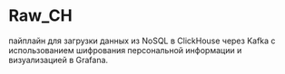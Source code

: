 # Raw_CH
пайплайн для загрузки данных из NoSQL в ClickHouse через Kafka с использованием шифрования персональной информации и визуализацией в Grafana.
